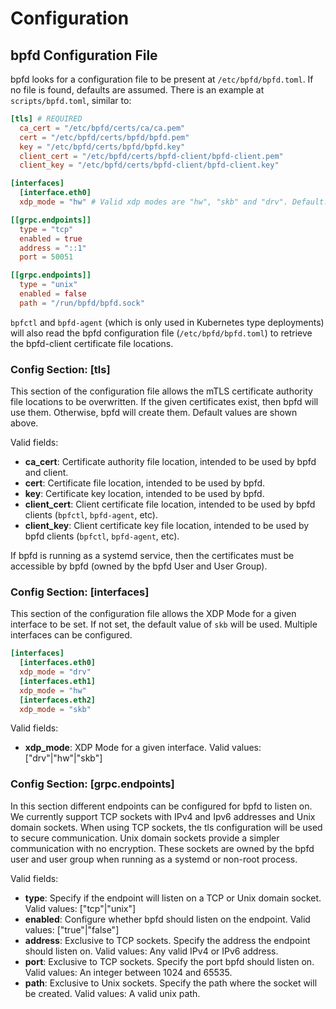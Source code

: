 # Configuration

## bpfd Configuration File

bpfd looks for a configuration file to be present at `/etc/bpfd/bpfd.toml`.
If no file is found, defaults are assumed.
There is an example at `scripts/bpfd.toml`, similar to:

```toml
[tls] # REQUIRED
  ca_cert = "/etc/bpfd/certs/ca/ca.pem"
  cert = "/etc/bpfd/certs/bpfd/bpfd.pem"
  key = "/etc/bpfd/certs/bpfd/bpfd.key"
  client_cert = "/etc/bpfd/certs/bpfd-client/bpfd-client.pem"
  client_key = "/etc/bpfd/certs/bpfd-client/bpfd-client.key"

[interfaces]
  [interface.eth0]
  xdp_mode = "hw" # Valid xdp modes are "hw", "skb" and "drv". Default: "skb".

[[grpc.endpoints]]
  type = "tcp"
  enabled = true
  address = "::1"
  port = 50051

[[grpc.endpoints]]
  type = "unix"
  enabled = false
  path = "/run/bpfd/bpfd.sock"
```

`bpfctl` and `bpfd-agent` (which is only used in Kubernetes type deployments) will also read the
bpfd configuration file (`/etc/bpfd/bpfd.toml`) to retrieve the bpfd-client certificate file locations.

### Config Section: [tls]

This section of the configuration file allows the mTLS certificate authority file locations to be overwritten.
If the given certificates exist, then bpfd will use them.
Otherwise, bpfd will create them.
Default values are shown above.

Valid fields:

- **ca_cert**: Certificate authority file location, intended to be used by bpfd and client.
- **cert**: Certificate file location, intended to be used by bpfd.
- **key**: Certificate key location, intended to be used by bpfd.
- **client_cert**: Client certificate file location, intended to be used by bpfd clients (`bpfctl`, `bpfd-agent`, etc).
- **client_key**: Client certificate key file location, intended to be used by bpfd clients (`bpfctl`, `bpfd-agent`, etc).

If bpfd is running as a systemd service, then the certificates must be accessible by bpfd
(owned by the bpfd User and User Group).

### Config Section: [interfaces]

This section of the configuration file allows the XDP Mode for a given interface to be set.
If not set, the default value of `skb` will be used.
Multiple interfaces can be configured.

```toml
[interfaces]
  [interfaces.eth0]
  xdp_mode = "drv"
  [interfaces.eth1]
  xdp_mode = "hw"
  [interfaces.eth2]
  xdp_mode = "skb"
```

Valid fields:

- **xdp_mode**: XDP Mode for a given interface. Valid values: ["drv"|"hw"|"skb"]

### Config Section: [grpc.endpoints]

In this section different endpoints can be configured for bpfd to listen on. We currently support TCP sockets
with IPv4 and Ipv6 addresses and Unix domain sockets.
When using TCP sockets, the tls configuration will be used to secure communication.
Unix domain sockets provide a simpler communication with no encryption. These sockets are owned by the bpfd
user and user group when running as a systemd or non-root process.

Valid fields:

- **type**: Specify if the endpoint will listen on a TCP or Unix domain socket. Valid values: ["tcp"|"unix"]
- **enabled**: Configure whether bpfd should listen on the endpoint. Valid values: ["true"|"false"]
- **address**: Exclusive to TCP sockets. Specify the address the endpoint should listen on. Valid values: Any valid IPv4 or IPv6 address.
- **port**: Exclusive to TCP sockets. Specify the port bpfd should listen on. Valid values: An integer between 1024 and 65535.
- **path**: Exclusive to Unix sockets. Specify the path where the socket will be created. Valid values: A valid unix path.
